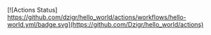[![Actions Status] https://github.com/dzigr/hello_world/actions/workflows/hello-world.yml/badge.svg](https://github.com/Dzigr/hello_world/actions)
